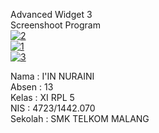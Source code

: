 
Advanced Widget 3<br>
Screenshoot Program<br>
<a href="https://postimg.org/image/d07gs1wkj/" target="_blank"><img src="https://s21.postimg.org/d07gs1wkj/2.png" alt="2"/></a><br>
<a href="https://postimg.org/image/w40s8e9er/" target="_blank"><img src="https://s21.postimg.org/w40s8e9er/1.png" alt="1"/></a><br>
<a href="https://postimg.org/image/xydmq4wf7/" target="_blank"><img src="https://s21.postimg.org/xydmq4wf7/3.png" alt="3"/></a><br>

Nama : I'IN NURAINI <br>
Absen : 13 <br>
Kelas : XI RPL 5 <br>
NIS : 4723/1442.070 <br>
Sekolah : SMK TELKOM MALANG
